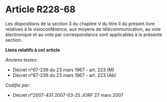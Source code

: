 # Article R228-68

Les dispositions de la section 3 du chapitre V du titre II du présent livre relatives à la visioconférence, aux moyens de
télécommunication, au vote électronique et au vote par correspondance sont applicables à la présente section.

**Liens relatifs à cet article**

_Anciens textes_:

  - Décret n°67-236 du 23 mars 1967 - art. 223 (M)
  - Décret n°67-236 du 23 mars 1967 - art. 223 (Ab)

_Codifié par_:

  - Décret n°2007-431 2007-03-25 JORF 27 mars 2007
